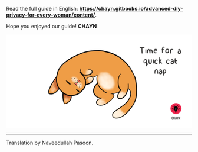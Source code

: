 Read the full guide in English: **https://chayn.gitbooks.io/advanced-diy-privacy-for-every-woman/content/**.

Hope you enjoyed our guide!
**CHAYN**

![](/assets/Cat-nap--medium.gif)

---


Translation by Naveedullah Pasoon.